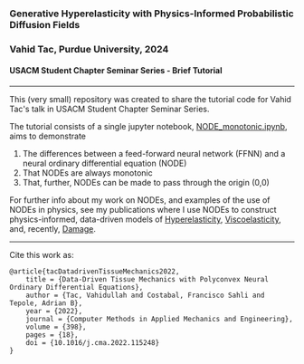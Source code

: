 ### Generative Hyperelasticity with Physics-Informed Probabilistic Diffusion Fields
### Vahid Tac, Purdue University, 2024
#### USACM Student Chapter Seminar Series - Brief Tutorial
---

This (very small) repository was created to share the tutorial code for Vahid Tac's talk in USACM Student Chapter Seminar Series. 

The tutorial consists of a single jupyter notebook, [NODE_monotonic.ipynb](https://github.com/tajtac/USACM_tutorial/tree/master/NODE_monotonic.ipynb), aims to demonstrate
1. The differences between a feed-forward neural network (FFNN) and a neural ordinary differential equation (NODE)
2. That NODEs are always monotonic
3. That, further, NODEs can be made to pass through the origin (0,0)

For further info about my work on NODEs, and examples of the use of NODEs in physics, see my publications where I use NODEs to construct physics-informed, data-driven models of [Hyperelasticity](https://www.sciencedirect.com/science/article/pii/S0045782522003838), [Viscoelasticity](https://www.sciencedirect.com/science/article/pii/S0045782523001706), and, recently, [Damage](https://papers.ssrn.com/sol3/papers.cfm?abstract_id=4791814). 

---

Cite this work as:

    @article{tacDatadrivenTissueMechanics2022,
        title = {Data-Driven Tissue Mechanics with Polyconvex Neural Ordinary Differential Equations},
        author = {Tac, Vahidullah and Costabal, Francisco Sahli and Tepole, Adrian B},
        year = {2022},
        journal = {Computer Methods in Applied Mechanics and Engineering},
        volume = {398},
        pages = {18},
        doi = {10.1016/j.cma.2022.115248}
    }
